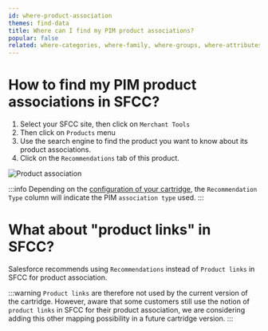 ```yaml
---
id: where-product-association
themes: find-data
title: Where can I find my PIM product associations?
popular: false
related: where-categories, where-family, where-groups, where-attributes
---
```


# How to find my PIM product associations in SFCC?

1. Select your SFCC site, then click on `Merchant Tools`
2. Then click on `Products` menu
3. Use the search engine to find the product you want to know about its product associations.
4. Click on the `Recommendations` tab of this product.

![Product association](../img/sfcc-where-association.png)

:::info
Depending on the [configuration of your cartridge](mapping-configuration.html#product-association-mapping), the `Recommendation Type` column will indicate the PIM `association type` used.
:::

# What about "product links" in SFCC?

Salesforce recommends using `Recommendations` instead of `Product links` in SFCC for product association.

:::warning
`Product links` are therefore not used by the current version of the cartridge. However, aware that some customers still use the notion of `product links` in SFCC for their product association, we are considering adding this other mapping possibility in a future cartridge version.
:::
